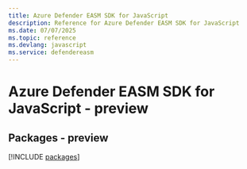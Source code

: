 ```yaml
---
title: Azure Defender EASM SDK for JavaScript
description: Reference for Azure Defender EASM SDK for JavaScript
ms.date: 07/07/2025
ms.topic: reference
ms.devlang: javascript
ms.service: defendereasm
---
```

# Azure Defender EASM SDK for JavaScript - preview
## Packages - preview
[!INCLUDE [packages](defender-easm-index.md)]